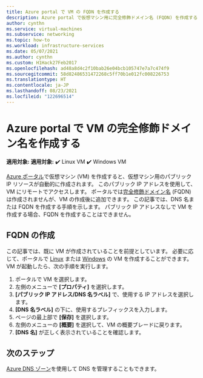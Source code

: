 ```yaml
---
title: Azure portal で VM の FQDN を作成する
description: Azure portal で仮想マシン用に完全修飾ドメイン名 (FQDN) を作成する方法について説明します。
author: cynthn
ms.service: virtual-machines
ms.subservice: networking
ms.topic: how-to
ms.workload: infrastructure-services
ms.date: 05/07/2021
ms.author: cynthn
ms.custom: H1Hack27Feb2017
ms.openlocfilehash: ad48a8d4c2f10bab26e04bcb105747e7a7c474f9
ms.sourcegitcommit: 58d82486531472268c5ff70b1e012fc008226753
ms.translationtype: HT
ms.contentlocale: ja-JP
ms.lasthandoff: 08/23/2021
ms.locfileid: "122696514"
---
```

# <a name="create-a-fully-qualified-domain-name-for-a-vm-in-the-azure-portal"></a>Azure portal で VM の完全修飾ドメイン名を作成する

**適用対象:** **適用対象:** :heavy_check_mark: Linux VM :heavy_check_mark: Windows VM

[Azure ポータル](https://portal.azure.com)で仮想マシン (VM) を作成すると、仮想マシン用のパブリック IP リソースが自動的に作成されます。 このパブリック IP アドレスを使用して、VM にリモートでアクセスします。 ポータルでは[完全修飾ドメイン名](https://en.wikipedia.org/wiki/Fully_qualified_domain_name) (FQDN) は作成されませんが、VM の作成後に追加できます。 この記事では、DNS 名または FQDN を作成する手順を示します。 パブリック IP アドレスなしで VM を作成する場合、FQDN を作成することはできません。

## <a name="create-a-fqdn"></a>FQDN の作成
この記事では、既に VM が作成されていることを前提としています。 必要に応じて、ポータルで [Linux](./linux/quick-create-portal.md) または [Windows](./windows/quick-create-portal.md) の VM を作成することができます。 VM が起動したら、次の手順を実行します。


1. ポータルで VM を選択します。 
1. 左側のメニューで **[プロパティ]** を選択します。
1. **[パブリック IP アドレス/DNS 名ラベル]** で、使用する IP アドレスを選択します。
2. **[DNS 名ラベル]** の下に、使用するプレフィックスを入力します。
3. ページの最上部で **[保存]** を選択します。
4. 左側のメニューの **[概要]** を選択して、VM の概要ブレードに戻ります。
5. **[DNS 名]** が正しく表示されていることを確認します。 

## <a name="next-steps"></a>次のステップ

[Azure DNS ゾーン](../dns/dns-getstarted-portal.md)を使用して DNS を管理することもできます。

